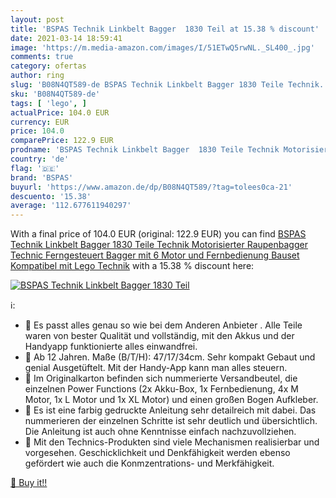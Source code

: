 ```yaml
---
layout: post
title: 'BSPAS Technik Linkbelt Bagger  1830 Teil at 15.38 % discount'
date: 2021-03-14 18:59:41
image: 'https://m.media-amazon.com/images/I/51ETwQ5rwNL._SL400_.jpg'
comments: true
category: ofertas
author: ring
slug: 'B08N4QT589-de BSPAS Technik Linkbelt Bagger 1830 Teile Technik...'
sku: 'B08N4QT589-de'
tags: [ 'lego', ]
actualPrice: 104.0 EUR
currency: EUR
price: 104.0
comparePrice: 122.9 EUR
prodname: 'BSPAS Technik Linkbelt Bagger  1830 Teile Technik Motorisierter Raupenbagger Technic Ferngesteuert Bagger mit 6 Motor und Fernbedienung Bauset Kompatibel mit Lego Technik'
country: 'de'
flag: '🇩🇪'
brand: 'BSPAS'
buyurl: 'https://www.amazon.de/dp/B08N4QT589/?tag=tolees0ca-21'
descuento: '15.38'
average: '112.677611940297'
---
```


With a final price of 104.0 EUR (original: 122.9 EUR) you can find [BSPAS Technik Linkbelt Bagger  1830 Teile Technik Motorisierter Raupenbagger Technic Ferngesteuert Bagger mit 6 Motor und Fernbedienung Bauset Kompatibel mit Lego Technik](https://www.amazon.de/dp/B08N4QT589/?tag=tolees0ca-21) with a  15.38 % discount here:

[![BSPAS Technik Linkbelt Bagger  1830 Teil](https://m.media-amazon.com/images/I/51ETwQ5rwNL._SL400_.jpg)](https://www.amazon.de/dp/B08N4QT589/?tag=tolees0ca-21)

ℹ️:

- 🚚 Es passt alles genau so wie bei dem Anderen Anbieter . Alle Teile waren von bester Qualität und vollständig, mit den Akkus und der Handyapp funktionierte alles einwandfrei.
- 🚚 Ab 12 Jahren. Maße (B/T/H): 47/17/34cm. Sehr kompakt Gebaut und genial Ausgetüftelt. Mit der Handy-App kann man alles steuern.
- 🚚 Im Originalkarton befinden sich nummerierte Versandbeutel, die einzelnen Power Functions (2x Akku-Box, 1x Fernbedienung, 4x M Motor, 1x L Motor und 1x XL Motor) und einen großen Bogen Aufkleber.
- 🚚 Es ist eine farbig gedruckte Anleitung sehr detailreich mit dabei. Das nummerieren der einzelnen Schritte ist sehr deutlich und übersichtlich. Die Anleitung ist auch ohne Kenntnisse einfach nachzuvollziehen.
- 🚚 Mit den Technics-Produkten sind viele Mechanismen realisierbar und vorgesehen. Geschicklichkeit und Denkfähigkeit werden ebenso gefördert wie auch die Konmzentrations- und Merkfähigkeit.

[🛒 Buy it!!](https://www.amazon.de/dp/B08N4QT589/?tag=tolees0ca-21)
